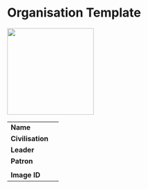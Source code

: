 # Organisation Template

<img src="https://raw.githubusercontent.com/jesskelsall/astarus-images/main/symbols/imageid.png" height="200" />

|||
| --- | --- |
| **Name** | | organisation.2
| **Civilisation** | |
| **Leader** | |
| **Patron** | |
|||
| **Image ID** | |
